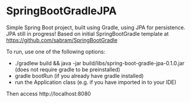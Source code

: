 SpringBootGradleJPA
===================
Simple Spring Boot project, built using Gradle, using JPA for persistence.
JPA still in progress!
Based on initial SpringBootGradle template at https://github.com/sabram/SpringBootGradle

To run, use one of the following options:
* ./gradlew build && java -jar build/libs/spring-boot-gradle-jpa-0.1.0.jar (does not require gradle to be preinstalled)
* gradle bootRun (if you already have gradle installed)
* run the Application class (e.g. if you have imported in to your IDE)

Then access http://localhost:8080
